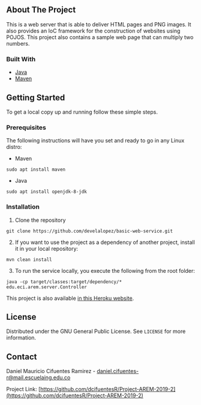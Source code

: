 <!-- ABOUT -->  
## About The Project  
  
This is a web server that is able to deliver HTML pages and PNG images. It also provides an IoC framework for the construction of websites using POJOS.
This project also contains a sample web page that can multiply two numbers.
  
### Built With  
  
* [Java](https://www.java.com/es/download/)  
* [Maven](https://maven.apache.org/)  
  
<!-- GETTING STARTED -->  
## Getting Started  
  
To get a local copy up and running follow these simple steps.  
  
### Prerequisites  
  
The following instructions will have you set and ready to go in any Linux distro:  
* Maven  
```shell script  
sudo apt install maven  
```  
* Java  
```shell script  
sudo apt install openjdk-8-jdk  
```  
  
### Installation  
   
1. Clone the repository  
```shell script  
git clone https://github.com/develalopez/basic-web-service.git  
```  
2. If you want to use the project as a dependency of another project, install it in your local repository:  
```shell script  
mvn clean install  
```  
3. To run the service locally, you execute the following from the root folder:  
```shell script  
java -cp target/classes:target/dependency/* edu.eci.arem.server.Controller
```  

This project is also available [in this Heroku website](https://dcifuentes-arem-p1.herokuapp.com/).

<!-- LICENSE -->  
## License  
  
Distributed under the GNU General Public License. See `LICENSE` for more information.  
  
<!-- CONTACT -->  
## Contact  
  
Daniel Mauricio Cifuentes Ramirez - daniel.cifuentes-r@mail.escuelaing.edu.co  
  
Project Link: [https://github.com/dcifuentesR/Project-AREM-2019-2](https://github.com/dcifuentesR/Project-AREM-2019-2)
